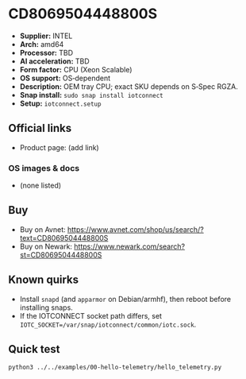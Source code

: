 # CD8069504448800S

- **Supplier:** INTEL
- **Arch:** amd64
- **Processor:** TBD
- **AI acceleration:** TBD
- **Form factor:** CPU (Xeon Scalable)
- **OS support:** OS‑dependent
- **Description:** OEM tray CPU; exact SKU depends on S‑Spec RGZA.
- **Snap install:** `sudo snap install iotconnect`
- **Setup:** `iotconnect.setup`

## Official links
- Product page: (add link)

### OS images & docs
- (none listed)

## Buy
- Buy on Avnet: https://www.avnet.com/shop/us/search/?text=CD8069504448800S
- Buy on Newark: https://www.newark.com/search?st=CD8069504448800S

## Known quirks
- Install `snapd` (and `apparmor` on Debian/armhf), then reboot before installing snaps.
- If the IOTCONNECT socket path differs, set `IOTC_SOCKET=/var/snap/iotconnect/common/iotc.sock`.

## Quick test
```bash
python3 ../../examples/00-hello-telemetry/hello_telemetry.py
```
